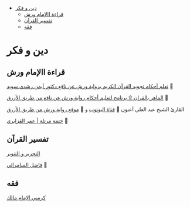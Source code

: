 - [دين و فكر](#deen)
  - [قراءة ااﻹمام ورش](#deen_warsh)
  - [تفسير القرآن](#deen_tafseer)
  - [فقه](#deen_fiqh)
  
  
<a name="deen" >

# دين و فكر

<a name="deen_warsh" >

## قراءة ااﻹمام ورش

[تعلم أحكام تجويد القرآن الكريم برواية ورش عن نافع دكتور أيمن رشدي سويد](https://www.youtube.com/playlist?list=PLlX1sKIV4qu9JwdFf4W6LupJeJIrnJJIz)
:movie_camera:

[الماهر بالقران ۩ برنامج لتعليم أحكام رواية ورش عن نافع من طريق الأزرق](https://www.youtube.com/playlist?list=PLSu2bj6raSer52fAWsKm6Z5r83298VddI)
:movie_camera:

 القارئ الشيخ عبد العلي أعنون
:movie_camera:
[قناة اليوتوب](https://www.youtube.com/channel/UC8b1qxYb6sHsfYhUI5j2cKw)
و
:link:
[موقع رواية ورش من طريق اﻷزرق](http://www.quran-warch.org/warch/azrak/)


[ختمة مرتلة | عمر القزابري](https://www.youtube.com/playlist?list=PLFF554FB1D3DC37CD)
:movie_camera:

<a name="deen_tafseer" >

## تفسير القرآن
[التحرير و التنوير](https://archive.org/details/tahrer_tanwer)

[فاضل السامرائي](http://albayanalqurany.com/%D9%85%D9%83%D8%AA%D8%A8%D8%A9-%D8%A7%D9%84%D8%AF%D9%83%D8%AA%D9%88%D8%B1-%D9%81%D8%A7%D8%B6%D9%84-%D8%A7%D9%84%D8%B3%D8%A7%D9%85%D8%B1%D8%A7%D8%A6%D9%8A/)
:movie_camera:

<a name="deen_fiqh" >

## فقه
[كرسي الإمام مالك](http://alkarassi.jilal.net/said-al-kamali/al-mowataa)
